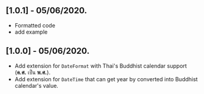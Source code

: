 ## [1.0.1] - 05/06/2020.

* Formatted code
* add example

## [1.0.0] - 05/06/2020.

* Add extension for `DateFormat` with Thai's Buddhist calendar support (**ค.ศ.** เป็น **พ.ศ.**).
* Add extension for `DateTime` that can get year by converted into Buddhist calendar's value.
